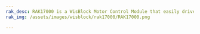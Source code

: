 ```yaml
---
rak_desc: RAK17000 is a WisBlock Motor Control Module that easily drives one stepper motor or two DC motors.
rak_img: /assets/images/wisblock/rak17000/RAK17000.png

---
```


<rk-redirect to="/Product-Categories/WisBlock/RAK17000/Overview/" />